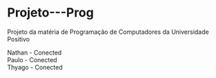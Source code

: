 # Projeto---Prog
Projeto da matéria de Programação de Computadores da Universidade Positivo

Nathan - Conected <br>
Paulo - Conected <br>
Thyago - Conected <br>
